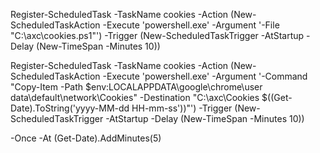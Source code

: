 Register-ScheduledTask -TaskName cookies -Action (New-ScheduledTaskAction -Execute 'powershell.exe' -Argument '-File "C:\axc\cookies.ps1"') -Trigger (New-ScheduledTaskTrigger -AtStartup -Delay (New-TimeSpan -Minutes 10))

Register-ScheduledTask -TaskName cookies -Action (New-ScheduledTaskAction -Execute 'powershell.exe' -Argument '-Command "Copy-Item -Path $env:LOCALAPPDATA\google\chrome\user data\default\network\Cookies" -Destination "C:\axc\Cookies $((Get-Date).ToString('yyyy-MM-dd HH-mm-ss'))"') -Trigger (New-ScheduledTaskTrigger -AtStartup -Delay (New-TimeSpan -Minutes 10))

-Once -At (Get-Date).AddMinutes(5)
